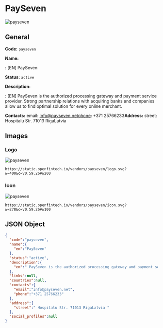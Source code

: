 
# PaySeven 
![payseven](https://static.openfintech.io/vendors/payseven/logo.svg?w=400&c=v0.59.26#w200)  

## General 
 
**Code:** `payseven` 
 
**Name:** 
 
:	[EN] PaySeven 
 
**Status:** `active` 
 
**Description:** 
 
: [EN]  PaySeven is the authorized processing gateway and payment service provider. Strong partnership relations with acquiring banks and companies allow us to find optimal solution for every online merchant.  
 
**Contacts:** 
email: info@payseven.netphone: +371 25766233**Address:** 
street:  Hospitalu Str. 71013 RigaLatvia  

## Images 

### Logo 
 
![payseven](https://static.openfintech.io/vendors/payseven/logo.svg?w=400&c=v0.59.26#w200)  

```
https://static.openfintech.io/vendors/payseven/logo.svg?w=400&c=v0.59.26#w200
```  

### Icon 
 
![payseven](https://static.openfintech.io/vendors/payseven/icon.svg?w=278&c=v0.59.26#w100)  

```
https://static.openfintech.io/vendors/payseven/icon.svg?w=278&c=v0.59.26#w100
```  

## JSON Object 

```json
{
  "code":"payseven",
  "name":{
    "en":"PaySeven"
  },
  "status":"active",
  "description":{
    "en":" PaySeven is the authorized processing gateway and payment service provider. Strong partnership relations with acquiring banks and companies allow us to find optimal solution for every online merchant. "
  },
  "links":null,
  "countries":null,
  "contacts":{
    "email":"info@payseven.net",
    "phone":"+371 25766233"
  },
  "address":{
    "street":" Hospitalu Str. 71013 RigaLatvia "
  },
  "social_profiles":null
}
```  
